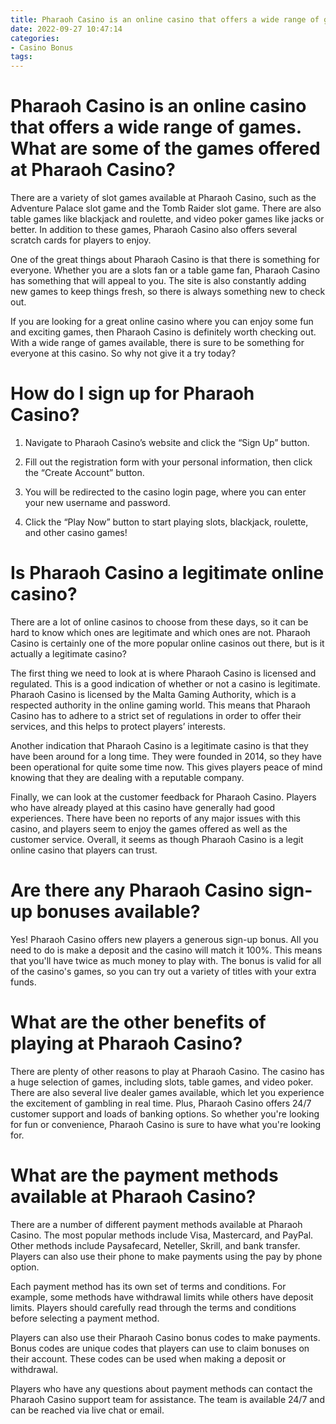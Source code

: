 ```yaml
---
title: Pharaoh Casino is an online casino that offers a wide range of games. What are some of the games offered at Pharaoh Casino
date: 2022-09-27 10:47:14
categories:
- Casino Bonus
tags:
---
```



#  Pharaoh Casino is an online casino that offers a wide range of games. What are some of the games offered at Pharaoh Casino?

There are a variety of slot games available at Pharaoh Casino, such as the Adventure Palace slot game and the Tomb Raider slot game. There are also table games like blackjack and roulette, and video poker games like jacks or better. In addition to these games, Pharaoh Casino also offers several scratch cards for players to enjoy.

One of the great things about Pharaoh Casino is that there is something for everyone. Whether you are a slots fan or a table game fan, Pharaoh Casino has something that will appeal to you. The site is also constantly adding new games to keep things fresh, so there is always something new to check out.

If you are looking for a great online casino where you can enjoy some fun and exciting games, then Pharaoh Casino is definitely worth checking out. With a wide range of games available, there is sure to be something for everyone at this casino. So why not give it a try today?

#  How do I sign up for Pharaoh Casino?

1. Navigate to Pharaoh Casino’s website and click the “Sign Up” button.

2. Fill out the registration form with your personal information, then click the “Create Account” button.

3. You will be redirected to the casino login page, where you can enter your new username and password.

4. Click the “Play Now” button to start playing slots, blackjack, roulette, and other casino games!

#  Is Pharaoh Casino a legitimate online casino?

There are a lot of online casinos to choose from these days, so it can be hard to know which ones are legitimate and which ones are not. Pharaoh Casino is certainly one of the more popular online casinos out there, but is it actually a legitimate casino?

The first thing we need to look at is where Pharaoh Casino is licensed and regulated. This is a good indication of whether or not a casino is legitimate. Pharaoh Casino is licensed by the Malta Gaming Authority, which is a respected authority in the online gaming world. This means that Pharaoh Casino has to adhere to a strict set of regulations in order to offer their services, and this helps to protect players’ interests.

Another indication that Pharaoh Casino is a legitimate casino is that they have been around for a long time. They were founded in 2014, so they have been operational for quite some time now. This gives players peace of mind knowing that they are dealing with a reputable company.

Finally, we can look at the customer feedback for Pharaoh Casino. Players who have already played at this casino have generally had good experiences. There have been no reports of any major issues with this casino, and players seem to enjoy the games offered as well as the customer service. Overall, it seems as though Pharaoh Casino is a legit online casino that players can trust.

#  Are there any Pharaoh Casino sign-up bonuses available?

Yes! Pharaoh Casino offers new players a generous sign-up bonus. All you need to do is make a deposit and the casino will match it 100%. This means that you'll have twice as much money to play with. The bonus is valid for all of the casino's games, so you can try out a variety of titles with your extra funds.

# What are the other benefits of playing at Pharaoh Casino?

There are plenty of other reasons to play at Pharaoh Casino. The casino has a huge selection of games, including slots, table games, and video poker. There are also several live dealer games available, which let you experience the excitement of gambling in real time. Plus, Pharaoh Casino offers 24/7 customer support and loads of banking options. So whether you're looking for fun or convenience, Pharaoh Casino is sure to have what you're looking for.

#  What are the payment methods available at Pharaoh Casino?

There are a number of different payment methods available at Pharaoh Casino. The most popular methods include Visa, Mastercard, and PayPal. Other methods include Paysafecard, Neteller, Skrill, and bank transfer. Players can also use their phone to make payments using the pay by phone option.

Each payment method has its own set of terms and conditions. For example, some methods have withdrawal limits while others have deposit limits. Players should carefully read through the terms and conditions before selecting a payment method.

Players can also use their Pharaoh Casino bonus codes to make payments. Bonus codes are unique codes that players can use to claim bonuses on their account. These codes can be used when making a deposit or withdrawal.

Players who have any questions about payment methods can contact the Pharaoh Casino support team for assistance. The team is available 24/7 and can be reached via live chat or email.